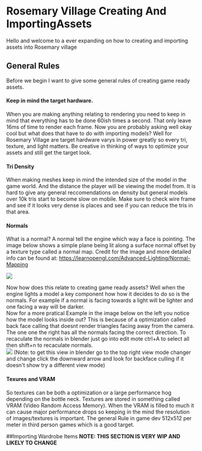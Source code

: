 # Rosemary Village Creating And ImportingAssets
Hello and welcome to a ever expanding on how to creating and importing assets into Rosemary village

## General Rules
Before we begin I want to give some general rules of creating game ready assets.
#### Keep in mind the target hardware.
When you are making anything relating to rendering you need to keep in mind that everything has to be done 60ish times a second. That only leave 16ms of time to render each frame.
Now you are probably asking well okay cool but what does that have to do with importing models? Well for Rosemary Village are target hardware varys in power greatly so every tri, texture, and light matters. Be creative in thinking of ways to optimize your assets and still get the target look.
#### Tri Density
When making meshes keep in mind the intended size of the model in the game world. And the distance the player will be viewing the model from.  It is hard to give any general reccomendations on density but general models over 10k tris start to become slow on mobile. Make sure to check wire frame and see if it looks very dense is places and see if you can reduce the tris in that area.

#### Normals
What is a normal? A normal tell the engine which way a face is pointing. The image below shows a simple plane being lit along a surface normal offset by a texture type called a normal map.
Credit for the image and more detailed info can be found at: https://learnopengl.com/Advanced-Lighting/Normal-Mapping

[![](https://learnopengl.com/img/advanced-lighting/normal_mapping_ground_normals.png)](https://learnopengl.com/img/advanced-lighting/normal_mapping_ground_normals.png)

Now how does this relate to creating game ready assets? Well when the engine lights a model a key component how how it decides to do so is the normals. For example if a normal is facing towards a light will be lighter and one facing a way will be darker.  
Now for a more pratical Example in the image below on the left you notice how the model looks inside out? This is because of a optimization called back face calling that doesnt render triangles facing away from the camera. The one one the right has all the normals facing the correct direction. To recaculate the normals in blender just go into edit mote ctrl+A to select all then shift+n to recaculate normals.  
[![](https://media.discordapp.net/attachments/1053745787391180850/1060341441064337429/BadVsGoodNormals.png)](https://media.discordapp.net/attachments/1053745787391180850/1060341441064337429/BadVsGoodNormals.png)
(Note: to get this view in blender go to the top right view mode changer and change click the downward arrow and look for backface culling if it doesn't show try a different view mode)  

#### Texures and VRAM
So textures can be both a optimization or a large performance hog depending on the bottle neck. Textures are stored in something called VRAM (Video Random Access Memory). When the VRAM is filled to much it can cause major performance drops so keeping in the mind the resolution of images/textures is important. The general Rule in game dev 512x512 per meter in third person games which is a good target.

##Importing Wardrobe Items
**NOTE: THIS SECTION IS VERY WIP AND LIKELY TO CHANGE**
